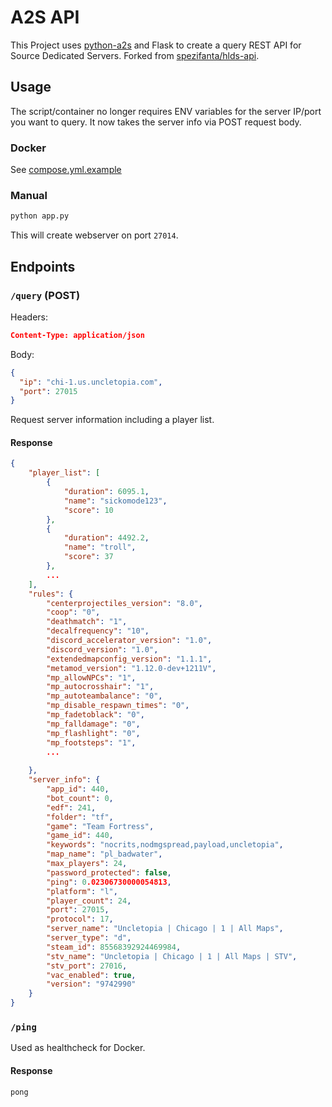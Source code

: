 # A2S API

This Project uses [python-a2s](https://github.com/Yepoleb/python-a2s) and
Flask to create a query REST API for Source Dedicated Servers. Forked from [spezifanta/hlds-api](https://github.com/spezifanta/hlds-api).

## Usage

The script/container no longer requires ENV variables for the server IP/port you want to query. It now takes the server info via POST request body.

### Docker

See [compose.yml.example](compose.yml.example)

### Manual

```bash
python app.py
```

This will create webserver on port `27014`.

## Endpoints

### `/query` (POST)

Headers:

```json
Content-Type: application/json
```

Body:

```json
{
  "ip": "chi-1.us.uncletopia.com",
  "port": 27015
}
```

Request server information including a player list.

#### Response

```json
{
    "player_list": [
        {
            "duration": 6095.1,
            "name": "sickomode123",
            "score": 10
        },
        {
            "duration": 4492.2,
            "name": "troll",
            "score": 37
        },
        ...
    ],
    "rules": {
        "centerprojectiles_version": "8.0",
        "coop": "0",
        "deathmatch": "1",
        "decalfrequency": "10",
        "discord_accelerator_version": "1.0",
        "discord_version": "1.0",
        "extendedmapconfig_version": "1.1.1",
        "metamod_version": "1.12.0-dev+1211V",
        "mp_allowNPCs": "1",
        "mp_autocrosshair": "1",
        "mp_autoteambalance": "0",
        "mp_disable_respawn_times": "0",
        "mp_fadetoblack": "0",
        "mp_falldamage": "0",
        "mp_flashlight": "0",
        "mp_footsteps": "1",
        ...
        
    },
    "server_info": {
        "app_id": 440,
        "bot_count": 0,
        "edf": 241,
        "folder": "tf",
        "game": "Team Fortress",
        "game_id": 440,
        "keywords": "nocrits,nodmgspread,payload,uncletopia",
        "map_name": "pl_badwater",
        "max_players": 24,
        "password_protected": false,
        "ping": 0.02306730000054813,
        "platform": "l",
        "player_count": 24,
        "port": 27015,
        "protocol": 17,
        "server_name": "Uncletopia | Chicago | 1 | All Maps",
        "server_type": "d",
        "steam_id": 85568392924469984,
        "stv_name": "Uncletopia | Chicago | 1 | All Maps | STV",
        "stv_port": 27016,
        "vac_enabled": true,
        "version": "9742990"
    }
}
```

### `/ping`

Used as healthcheck for Docker.

#### Response

```
pong
```
